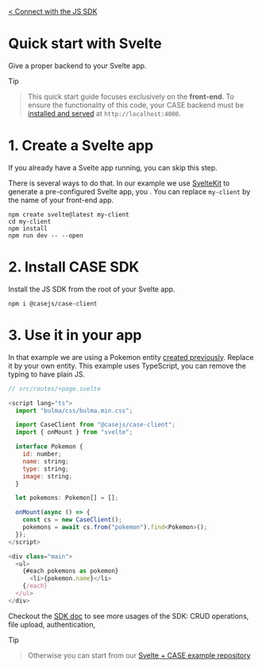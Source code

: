 [< Connect with the JS SDK](connect.md)

# Quick start with Svelte

Give a proper backend to your Svelte app.

> [!Tip]

> This quick start guide focuses exclusively on the **front-end**. To ensure the functionality of this code, your CASE backend must be [installed and served](../install.md) at `http://localhost:4000`.

# 1. Create a Svelte app

If you already have a Svelte app running, you can skip this step.

There is several ways to do that. In our example we use [SvelteKit](https://kit.svelte.dev/) to generate a pre-configured Svelte app, you . You can replace `my-client` by the name of your front-end app.

```
npm create svelte@latest my-client
cd my-client
npm install
npm run dev -- --open
```

# 2. Install CASE SDK

Install the JS SDK from the root of your Svelte app.

```
npm i @casejs/case-client
```

# 3. Use it in your app

In that example we are using a Pokemon entity [created previously](../entities.md). Replace it by your own entity. This example uses TypeScript, you can remove the typing to have plain JS.

```js
// src/routes/+page.svelte

<script lang="ts">
  import "bulma/css/bulma.min.css";

  import CaseClient from "@casejs/case-client";
  import { onMount } from "svelte";

  interface Pokemon {
    id: number;
    name: string;
    type: string;
    image: string;
  }

  let pokemons: Pokemon[] = [];

  onMount(async () => {
    const cs = new CaseClient();
    pokemons = await cs.from("pokemon").find<Pokemon>();
  });
</script>

<div class="main">
  <ul>
    {#each pokemons as pokemon}
      <li>{pokemon.name}</li>
    {/each}
  </ul>
</div>

```

Checkout the [SDK doc](connect.md) to see more usages of the SDK: CRUD operations, file upload, authentication,

> [!Tip]

> Otherwise you can start from our [Svelte + CASE example repository](https://github.com/casejs/front-end-starters)
